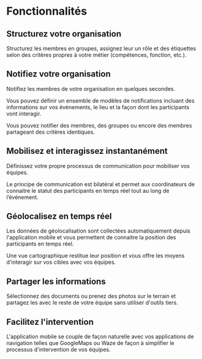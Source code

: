 # Fonctionnalités

## <i class="las la-users"></i> Structurez votre organisation

Structurez les membres en groupes, assignez leur un rôle et des étiquettes selon des critères propres à votre métier (compétences, fonction, etc.).

## <i class="las la-bullhorn"></i> Notifiez votre organisation

Notifiez les membres de votre organisation en quelques secondes.

Vous pouvez définir un ensemble de modèles de notifications incluant des informations sur vos événements, le lieu et la façon dont les participants vont interagir.

Vous pouvez notifier des membres, des groupes ou encore des membres partageant des critères identiques.

## <i class="las la-comments"></i> Mobilisez et interagissez instantanément

Définissez votre propre processus de communication pour mobiliser vos équipes.

Le principe de communication est bilatéral et permet aux coordinateurs de connaitre le statut des participants en temps réel tout au long de l’événement.

## <i class="las la-map-marked-alt"></i> Géolocalisez en temps réel

Les données de géolocalisation sont collectées automatiquement depuis l'application mobile et vous permettent de connaitre la position des participants en temps réel.

Une vue cartographique restitue leur position et vous offre les moyens d'interagir sur vos cibles avec vos équipes.

## <i class="las la-photo-video"></i> Partager les informations

Sélectionnez des documents ou prenez des photos sur le terrain et partagez les avec le reste de votre équipe sans utiliser d'outils tiers.

## <i class="las la-location-arrow"></i> Facilitez l'intervention

L'application mobile se couple de façon naturelle avec vos applications de navigation telles que GoogleMaps ou Waze de façon à simplifier le processus d'intervention  de vos équipes.

